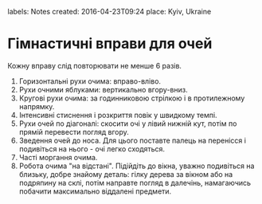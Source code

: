 labels: Notes
created: 2016-04-23T09:24
place: Kyiv, Ukraine

# Гімнастичні вправи для очей

Кожну вправу слід повторювати не менше 6 разів.

1. Горизонтальні рухи очима: вправо-вліво.
2. Рухи очними яблуками: вертикально вгору-вниз.
3. Кругові рухи очима: за годинниковою стрілкою і в протилежному напрямку.
4. Інтенсивні стиснення і розкриття повік у швидкому темпі.
5. Рухи очей по діагоналі: скосити очі у лівий нижній кут, потім по прямій перевести погляд вгору.
6. Зведення очей до носа. Для цього поставте палець на перенісся і подивіться на нього - очі легко сходяться.
7. Часті моргання очима.
8. Робота очима "на відстані". Підійдіть до вікна, уважно подивіться на близьку, добре знайому деталь: гілку дерева за вікном або на подряпину на склі, потім направте погляд в далечінь, намагаючись побачити максимально віддалені предмети.
